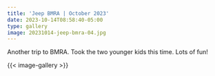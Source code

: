 ```yaml
---
title: 'Jeep BMRA | October 2023'
date: 2023-10-14T08:58:40-05:00
type: gallery
image: 20231014-jeep-bmra-04.jpg
---
```


Another trip to BMRA. Took the two younger kids this time. Lots of fun!

{{< image-gallery >}}